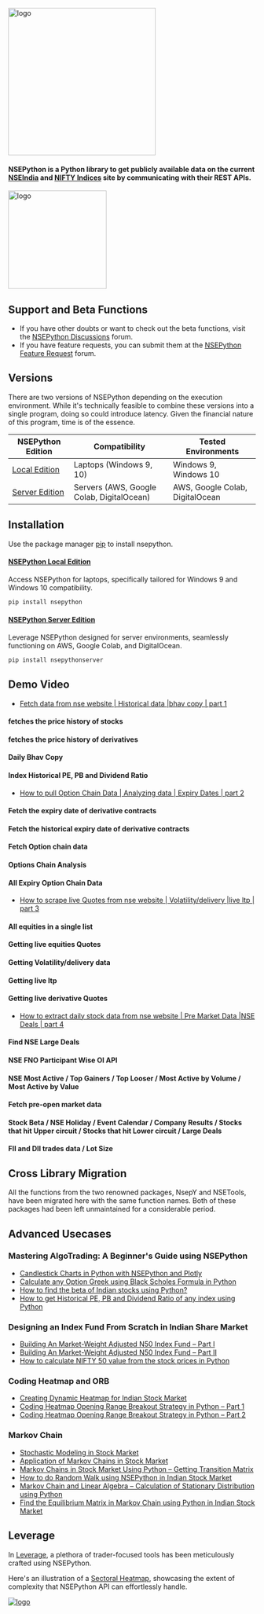 <p align="left">
  <a href="https://aeron7.github.io/nsepython/" target="_blank">
    <img width="300" src="https://forum.unofficed.com/uploads/default/original/2X/1/146aad29b92adf82059eacba2feca24741c9f859.png" alt="logo">
  </a>
</p>

#### NSEPython is a Python library to get publicly available data on the current [NSEIndia](https://nseindia.com) and [NIFTY Indices](https://www.niftyindices.com/) site by communicating with their REST APIs.

<p align="left">
  <a href="https://unofficed.com/nse-python/documentation/" target="_blank">
    <img width="200" src="https://forum.unofficed.com/uploads/default/original/2X/6/6b62554e8dc05701dab74b41e681e8b361e0f37f.png" alt="logo">
  </a>
</p>

## Support and Beta Functions

- If you have other doubts or want to check out the beta functions, visit the [NSEPython Discussions](https://forum.unofficed.com/c/programming/nse-python-api/) forum.
- If you have feature requests, you can submit them at the [NSEPython Feature Request](https://forum.unofficed.com/t/nsepython-discussion-and-feature-request/665) forum.

## Versions

There are two versions of NSEPython depending on the execution environment. While it's technically feasible to combine these versions into a single program, doing so could introduce latency. Given the financial nature of this program, time is of the essence.


| NSEPython Edition          | Compatibility                | Tested Environments           |
|---------------------------|-----------------------------|-------------------------------|
| [Local Edition](https://github.com/aeron7/nsepython)    | Laptops (Windows 9, 10)     | Windows 9, Windows 10         |
| [Server Edition](https://github.com/aeron7/nsepythonserver)   | Servers (AWS, Google Colab, DigitalOcean) | AWS, Google Colab, DigitalOcean |

## Installation

Use the package manager [pip](https://pypi.org/project/nsepython/) to install nsepython.

#### [NSEPython Local Edition](https://github.com/aeron7/nsepython)

Access NSEPython for laptops, specifically tailored for Windows 9 and Windows 10 compatibility.


```bash
pip install nsepython
```

#### [NSEPython Server Edition](https://github.com/aeron7/nsepythonserver)

Leverage NSEPython designed for server environments, seamlessly functioning on AWS, Google Colab, and DigitalOcean.

```bash
pip install nsepythonserver
```
## Demo Video

- [Fetch data from nse website | Historical data |bhav copy | part 1](https://youtu.be/rN8E6yARtdg)
#### fetches the price history of stocks
#### fetches the price history of derivatives
#### Daily Bhav Copy
#### Index Historical PE, PB and Dividend Ratio

- [How to pull Option Chain Data | Analyzing data | Expiry Dates | part 2](https://youtu.be/xNFjh4lUUbs)
#### Fetch the expiry date of derivative contracts 
#### Fetch the historical expiry date of derivative contracts
#### Fetch Option chain data
#### Options Chain Analysis
#### All Expiry Option Chain Data

- [How to scrape live Quotes from nse website | Volatility/delivery |live ltp | part 3](https://youtu.be/REc8VBwUlmQ)
#### All equities in a single list
#### Getting live equities Quotes 
#### Getting Volatility/delivery data
#### Getting live ltp
#### Getting live derivative Quotes

- [How to extract daily stock data from nse website | Pre Market Data |NSE Deals | part 4](https://youtu.be/2FMdfxyCCEE)
#### Find NSE Large Deals
#### NSE FNO Participant Wise OI API
#### NSE Most Active / Top Gainers / Top Looser / Most Active by Volume / Most Active by Value
#### Fetch pre-open market data
#### Stock Beta / NSE Holiday / Event Calendar / Company Results / Stocks that hit Upper circuit / Stocks that hit Lower circuit / Large Deals
#### FII and DII trades data / Lot Size

## Cross Library Migration
All the functions from the two renowned packages, NsepY and NSETools, have been migrated here with the same function names. Both of these packages had been left unmaintained for a considerable period.

## Advanced Usecases

### Mastering AlgoTrading: A Beginner's Guide using NSEPython
- [Candlestick Charts in Python with NSEPython and Plotly](https://unofficed.com/courses/mastering-algotrading-beginners-guide-nsepython/lessons/candlestick-charts-python/)
- [Calculate any Option Greek using Black Scholes Formula in Python](https://unofficed.com/black-scholes-formula-in-python/)
- [How to find the beta of Indian stocks using Python?](https://unofficed.com/how-to-find-the-beta-of-indian-stocks-using-python/)
- [How to get Historical PE, PB and Dividend Ratio of any index using Python](https://unofficed.com/nse-python/documentation/nsepy/#index_pe_pb_div)

### Designing an Index Fund From Scratch in Indian Share Market
- [Building An Market-Weight Adjusted N50 Index Fund – Part I](https://unofficed.com/courses/designing-an-index-fund-from-scratch-in-indian-share-market/lessons/building-an-market-weight-adjusted-n50-index-fund-i/)
- [Building An Market-Weight Adjusted N50 Index Fund – Part II](https://unofficed.com/courses/designing-an-index-fund-from-scratch-in-indian-share-market/lessons/building-an-market-weight-adjusted-n50-index-fund-part-ii/)
- [How to calculate NIFTY 50 value from the stock prices in Python](https://unofficed.com/courses/designing-an-index-fund-from-scratch-in-indian-share-market/lessons/how-to-calculate-nifty-50-value-from-the-stock-prices-in-python/)

### Coding Heatmap and ORB
- [Creating Dynamic Heatmap for Indian Stock Market](https://unofficed.com/courses/designing-an-index-fund-from-scratch-in-indian-share-market/lessons/creating-dynamic-heatmap-for-indian-stock-market/)
- [Coding Heatmap Opening Range Breakout Strategy in Python – Part 1](https://unofficed.com/courses/designing-an-index-fund-from-scratch-in-indian-share-market/lessons/opening-range-breakout-python-part-i/)
- [Coding Heatmap Opening Range Breakout Strategy in Python – Part 2](https://unofficed.com/courses/designing-an-index-fund-from-scratch-in-indian-share-market/lessons/opening-range-breakout-python-part-ii/)

### Markov Chain

- [Stochastic Modeling in Stock Market](https://unofficed.com/courses/markov-model-application-of-markov-chain-in-stock-market/lessons/stochastic-modeling-in-stock-market/)
- [Application of Markov Chains in Stock Market](https://unofficed.com/courses/markov-model-application-of-markov-chain-in-stock-market/lessons/application-of-markov-chains-in-stock-market/)
- [Markov Chains in Stock Market Using Python – Getting Transition Matrix​](https://unofficed.com/courses/markov-model-application-of-markov-chain-in-stock-market/lessons/markov-chains-in-stock-market-using-python-getting-transition-matrix/)
- [How to do Random Walk using NSEPython in Indian Stock Market](https://unofficed.com/courses/markov-model-application-of-markov-chain-in-stock-market/lessons/how-to-do-random-walk-using-nsepython-in-indian-stock-market/)
- [Markov Chain and Linear Algebra – Calculation of Stationary Distribution using Python​](https://unofficed.com/courses/markov-model-application-of-markov-chain-in-stock-market/lessons/markov-chain-and-linear-algebra-calculation-of-stationary-distribution-using-python/)
- [Find the Equilibrium Matrix in Markov Chain using Python in Indian Stock Market](https://unofficed.com/courses/markov-model-application-of-markov-chain-in-stock-market/lessons/find-the-equilibrium-matrix-in-markov-chain-using-python-in-stock-market/)


## Leverage

In [Leverage](https://www.unofficed.com/leverage/), a plethora of trader-focused tools has been meticulously crafted using NSEPython.

Here's an illustration of a [Sectoral Heatmap](https://unofficed.com/leverage/sectoral-heatmap/), showcasing the extent of complexity that NSEPython API can effortlessly handle.

<p align="left">
  <a href="https://www.unofficed.com/leverage/" target="_blank">
    <img  src="https://unofficed.com/wp-content/uploads/2023/08/Sectoral-Heatmap.png" alt="logo">
  </a>
</p>




